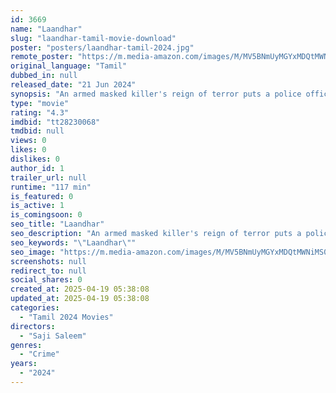 ```yaml
---
id: 3669
name: "Laandhar"
slug: "laandhar-tamil-movie-download"
poster: "posters/laandhar-tamil-2024.jpg"
remote_poster: "https://m.media-amazon.com/images/M/MV5BNmUyMGYxMDQtMWNiMS00ZTg5LThmN2ItNTFkOWQ1ZTVhMTZlXkEyXkFqcGc@._V1_SX300.jpg"
original_language: "Tamil"
dubbed_in: null
released_date: "21 Jun 2024"
synopsis: "An armed masked killer's reign of terror puts a police officer's wife in danger. Amidst the hunt for the perpetrator, she goes missing, leaving him racing against time to find her."
type: "movie"
rating: "4.3"
imdbid: "tt28230068"
tmdbid: null
views: 0
likes: 0
dislikes: 0
author_id: 1
trailer_url: null
runtime: "117 min"
is_featured: 0
is_active: 1
is_comingsoon: 0
seo_title: "Laandhar"
seo_description: "An armed masked killer's reign of terror puts a police officer's wife in danger. Amidst the hunt for the perpetrator, she goes missing, leaving him racing against time to find her."
seo_keywords: "\"Laandhar\""
seo_image: "https://m.media-amazon.com/images/M/MV5BNmUyMGYxMDQtMWNiMS00ZTg5LThmN2ItNTFkOWQ1ZTVhMTZlXkEyXkFqcGc@._V1_SX300.jpg"
screenshots: null
redirect_to: null
social_shares: 0
created_at: 2025-04-19 05:38:08
updated_at: 2025-04-19 05:38:08
categories:
  - "Tamil 2024 Movies"
directors:
  - "Saji Saleem"
genres:
  - "Crime"
years:
  - "2024"
---
```

